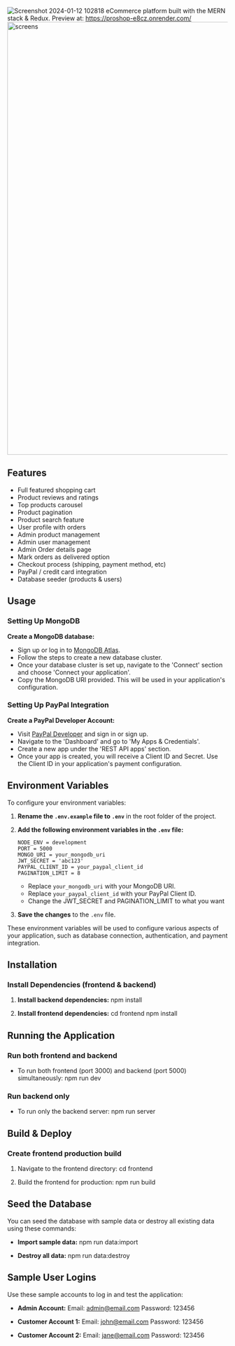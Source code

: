 ![Screenshot 2024-01-12 102818](https://github.com/quyenquyen21/proshop/assets/104281254/6cc2e4c1-ee14-4156-a57e-d31e5ab20cf0)
eCommerce platform built with the MERN stack & Redux. Preview at: https://proshop-e8cz.onrender.com/
<img width="990" alt="screens" src="https://github.com/quyenquyen21/proshop/assets/104281254/126aeec0-8f38-4f23-8964-02b8f2a5f07c">

## Features

- Full featured shopping cart
- Product reviews and ratings
- Top products carousel
- Product pagination
- Product search feature
- User profile with orders
- Admin product management
- Admin user management
- Admin Order details page
- Mark orders as delivered option
- Checkout process (shipping, payment method, etc)
- PayPal / credit card integration
- Database seeder (products & users)

## Usage

### Setting Up MongoDB

 **Create a MongoDB database:**
   - Sign up or log in to [MongoDB Atlas](https://www.mongodb.com/cloud/atlas).
   - Follow the steps to create a new database cluster.
   - Once your database cluster is set up, navigate to the 'Connect' section and choose 'Connect your application'.
   - Copy the MongoDB URI provided. This will be used in your application's configuration.

### Setting Up PayPal Integration

 **Create a PayPal Developer Account:**
   - Visit [PayPal Developer](https://developer.paypal.com/) and sign in or sign up.
   - Navigate to the 'Dashboard' and go to 'My Apps & Credentials'.
   - Create a new app under the 'REST API apps' section.
   - Once your app is created, you will receive a Client ID and Secret. Use the Client ID in your application's payment configuration.

## Environment Variables

To configure your environment variables:

1. **Rename the `.env.example` file to `.env`** in the root folder of the project.

2. **Add the following environment variables in the `.env` file:**

    ```
    NODE_ENV = development
    PORT = 5000
    MONGO_URI = your_mongodb_uri
    JWT_SECRET = 'abc123'
    PAYPAL_CLIENT_ID = your_paypal_client_id
    PAGINATION_LIMIT = 8
    ```

    - Replace `your_mongodb_uri` with your MongoDB URI.
    - Replace `your_paypal_client_id` with your PayPal Client ID.
    - Change the JWT_SECRET and PAGINATION_LIMIT to what you want

3. **Save the changes** to the `.env` file.

These environment variables will be used to configure various aspects of your application, such as database connection, authentication, and payment integration.

## Installation

### Install Dependencies (frontend & backend)

1. **Install backend dependencies:**
    npm install

2. **Install frontend dependencies:**
    cd frontend
    npm install

## Running the Application

### Run both frontend and backend

- To run both frontend (port 3000) and backend (port 5000) simultaneously:
  npm run dev

### Run backend only

- To run only the backend server:
  npm run server


## Build & Deploy

### Create frontend production build

1. Navigate to the frontend directory:
   cd frontend

2. Build the frontend for production:
   npm run build


## Seed the Database

You can seed the database with sample data or destroy all existing data using these commands:

- **Import sample data:**
npm run data:import



- **Destroy all data:**
npm run data:destroy


## Sample User Logins

Use these sample accounts to log in and test the application:

- **Admin Account:**
Email: admin@email.com
Password: 123456



- **Customer Account 1:**
Email: john@email.com
Password: 123456


- **Customer Account 2:**
Email: jane@email.com
Password: 123456


